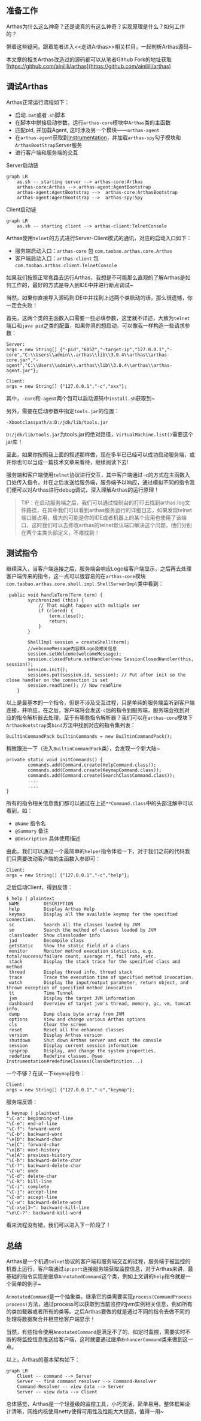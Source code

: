 ## 准备工作
Arthas为什么这么神奇？还是说真的有这么神奇？实现原理是什么？如何工作的？

带着这些疑问，跟着笔者进入<<走进Arthas>>相关栏目，一起剖析Arthas源码~

本文章的相关Arthas改造过的源码都可以从笔者Github Fork的地址获取[https://github.com/ainilili/arthas](https://github.com/ainilili/arthas)

## 调试Arthas
Arthas正常运行流程如下：
- 启动``.bat``或者``.sh``脚本
- 在脚本中拼接启动参数，运行``arthas-core``模块中``Arthas``类的主函数
- 匹配pid, 并加载Agent, 这时涉及另一个模块——``arthas-agent``
- 在``arthas-agent``获取到[Instrumentation](https://baike.baidu.com/item/Java%20Instrumentation/2478249?fr=aladdin)，并加载``arthas-spy``勾子模块和``ArthasBootStrap``Server服务
- 进行客户端和服务端的交互

Server启动链
```
graph LR
    as.sh -- starting server --> arthas-core:Arthas
    arthas-core:Arthas --> arthas-agent:AgentBootstrap
    arthas-agent:AgentBootstrap -->  arthas-core:ArthasBootstrap
    arthas-agent:AgentBootstrap -->  arthas-spy:Spy
```
Client启动链
```
graph LR
    as.sh -- starting client --> arthas-client:TelnetConsole

```

Arthas使用``telnet``的方式进行Server-Client模式的通讯，对应的启动入口如下：
 - 服务端启动入口：``arthas-core`` 包 ``com.taobao.arthas.core.Arthas``
 - 客户端启动入口：``arthas-client`` 包 ``com.taobao.arthas.client.TelnetConsole``

如果我们按照正常套路去运行Arthas，我想是不可能那么直观的了解Arthas是如何工作的，最好的方式是导入到IDE中并进行断点调试~

当然，如果你直接导入源码到IDE中并找到上述两个类启动的话，那么很遗憾，你一定会失败！

首先，这两个类的主函数入口需要一些必填参数，这里就不详述，大致为``telnet``端口和``java pid``之类的配置，如果你真的想启动，可以像我一样构造一些请求参数：
```
Server:
args = new String[] {"-pid","6052","-target-ip","127.0.0.1","-core","C:\\Users\\admin\\.arthas\\lib\\3.0.4\\arthas\\arthas-core.jar","-agent","C:\\Users\\admin\\.arthas\\lib\\3.0.4\\arthas\\arthas-agent.jar"};

Client:
args = new String[] {"127.0.0.1","-c","xxx"};
```

其中，``-core``和``-agent``两个包可以启动源码中``install.sh``获取到~

另外，需要在启动参数中指定``tools.jar``的位置：
```
-Xbootclasspath/a:D:/jdk/lib/tools.jar
```
``D:/jdk/lib/tools.jar``为tools.jar的绝对路径，``VirtualMachine.list()``需要这个jar库！

至此，如果你按照我上面的叙述那样做，现在多半已已经可以成功启动服务端，或许你也可以当成一篇技术文章来看待，继续阅读下去!

服务端和客户端使用``telnet``协议进行交互，其中客户端通过``-c``的方式在主函数入口处传入指令，并在之后发送给服务端，服务端予以响应，通过模拟不同的指令我们便可以对Arthas进行debug调试，深入理解Arthas的运行原理！

> TIP：在启动服务端之后，我们可以通过控制台的打印去找到arthas.log文件路径，在其中我们可以看到arthas服务运行的详细日志，如果发现telnet端口被占用，极大的可能是你的IDE或者机器上的某个应用也使用了该端口，这时我们可以去修改arthas的telnet默认端口解决这个问题，他们分别在两个主类头部定义，不难找到！

## 测试指令

继续深入，当客户端连接之后，服务端会响应Logo给客户端显示，之后再去处理客户端传来的指令，这一点可以很容易的在``arthas-core``模块``com.taobao.arthas.core.shell.impl.ShellServerImpl``类中看到：
```
 public void handleTerm(Term term) {
        synchronized (this) {
            // That might happen with multiple ser
            if (closed) {
                term.close();
                return;
            }
        }

        ShellImpl session = createShell(term);
        //webcomeMessage内容即Logo及相关信息
        session.setWelcome(welcomeMessage);
        session.closedFuture.setHandler(new SessionClosedHandler(this, session));
        session.init();
        sessions.put(session.id, session); // Put after init so the close handler on the connection is set
        session.readline(); // Now readline
    }
```

以上是最基本的一个指令，但是不涉及交互过程，只是单纯的服务端监听到客户端连接，并响应，在之后，客户端将会发送``-c``后的指令到服务端，服务端会找到对应的指令解析器去处理，至于有哪些指令解析器？我们可以在``arthas-core``模块下``ArthasBootstrap``类``bind``方法中找到对应的指令集列表：
```
BuiltinCommandPack builtinCommands = new BuiltinCommandPack();
```
稍微跟进一下（进入``BuiltinCommandPack``类），会发现一个新大陆~
```
private static void initCommands() {
        commands.add(Command.create(HelpCommand.class));
        commands.add(Command.create(KeymapCommand.class));
        commands.add(Command.create(SearchClassCommand.class));
        ....
        ....
}
```
所有的指令相关信息我们都可以通过在上述``**Command.class``中的头部注解中可以看到，如：
 - ``@Name`` 指令名
 - ``@Summary`` 备注
 - ``@Description`` 具体使用描述

由此，我们可以通过一个最简单的``helper``指令体验一下，对于我们之前的代码我们只需要改动客户端的主函数入参即可：
```
Client:
args = new String[] {"127.0.0.1","-c","help"};
```
之后启动Client，得到反馈：
```
$ help | plaintext
 NAME         DESCRIPTION                                                                                          
 help         Display Arthas Help                                                                                   
 keymap       Display all the available keymap for the specified connection.                                            
 sc           Search all the classes loaded by JVM                                                                      
 sm           Search the method of classes loaded by JVM                                                                
 classloader  Show classloader info                                                                                     
 jad          Decompile class                                                                                           
 getstatic    Show the static field of a class                                                                          
 monitor      Monitor method execution statistics, e.g. total/success/failure count, average rt, fail rate, etc.        
 stack        Display the stack trace for the specified class and method                                                
 thread       Display thread info, thread stack                                                                         
 trace        Trace the execution time of specified method invocation.                                                  
 watch        Display the input/output parameter, return object, and thrown exception of specified method invocation    
 tt           Time Tunnel                                                                                               
 jvm          Display the target JVM information                                                                        
 dashboard    Overview of target jvm's thread, memory, gc, vm, tomcat info.                                             
 dump         Dump class byte array from JVM                                                                            
 options      View and change various Arthas options                                                                    
 cls          Clear the screen                                                                                          
 reset        Reset all the enhanced classes                                                                            
 version      Display Arthas version                                                                                    
 shutdown     Shut down Arthas server and exit the console                                                              
 session      Display current session information                                                                       
 sysprop      Display, and change the system properties.                                                                
 redefine     Redefine classes. @see Instrumentation#redefineClasses(ClassDefinition...)    
```
一个不够？在试一下``keymap``指令：
```
Client:
args = new String[] {"127.0.0.1","-c","keymap"};
```
服务端反馈：
```
$ keymap | plaintext
"\C-a": beginning-of-line
"\C-e": end-of-line
"\C-f": forward-word
"\C-b": backward-word
"\e[D": backward-char
"\e[C": forward-char
"\e[B": next-history
"\e[A": previous-history
"\C-h": backward-delete-char
"\C-?": backward-delete-char
"\C-u": undo
"\C-d": delete-char
"\C-k": kill-line
"\C-i": complete
"\C-j": accept-line
"\C-m": accept-line
"\C-w": backward-delete-word
"\C-x\e[3~": backward-kill-line
"\e\C-?": backward-kill-word
```

看来流程没有错，我们可以进入下一阶段了！
## 总结
Arthas是一个机遇``telnet``协议的客户端和服务端交互的过程，服务端于被监控的机器上运行，客户端通过``ip:port``连接服务端获取监控信息，对于Arthas来讲，最基础的指令实现是继承``AnnotatedCommand``这个类，例如上文讲的``help``指令就是一个简单的例子~

``AnnotatedCommand``是一个抽象类，继承它的类需要实现``process(CommandProcess process)``方法，通过process可以获取到当前监控的jvm实例相关信息，例如所有的类加载器或者所有的类等。之后Arthas要做的就是通过不同的指令去做不同的处理将数据聚合并相应给客户端显示！

当然，有些指令使用``AnnotatedCommand``是满足不了的，如定时监控，需要实时不断的将监控信息推送给客户端，这时就要通过继承``EnhancerCommand``类来做到这一点。

以上，Arthas的基本架构如下：
```
graph LR
    Client -- command --> Server
    Server -- find command resolver --> Command-Resolver
    Command-Resolver -- view data --> Server
    Server -- view data --> Client
```
总体感觉，Arthas是一个轻量级的监控工具，小巧灵活，简单易用，整体框架设计清晰，网络内核使用netty使得可用性及性能大大提高，值得一用~
